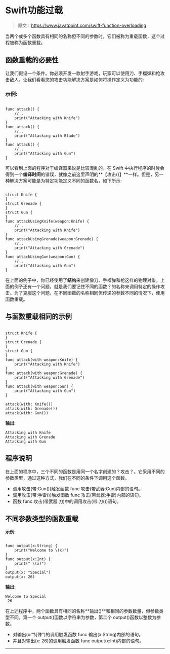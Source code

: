 # Swift功能过载

> 原文：<https://www.javatpoint.com/swift-function-overloading>

当两个或多个函数具有相同的名称但不同的参数时，它们被称为重载函数，这个过程被称为函数重载。

## 函数重载的必要性

让我们假设一个条件。你必须开发一款射手游戏，玩家可以使用刀、手榴弹和枪攻击敌人。让我们看看您的攻击功能解决方案是如何将操作定义为功能的:

### 示例:

```

func attack() {
    //..
    print("Attacking with Knife")
}
func attack() {
    //..
    print("Attacking with Blade")
}
func attack() {
    //..
    print("Attacking with Gun")
}

```

可以看到上面的程序对于编译器来说是比较混乱的，在 Swift 中执行程序的时候会得到一个**编译时间**的错误，就像之前这里声明的**【攻击()】**一样。但是，另一种解决方案可能是为特定功能定义不同的函数名，如下所示:

```

struct Knife {
}
struct Grenade {
}
struct Gun {
}
func attackUsingKnife(weapon:Knife) {
    //..
    print("Attacking with Knife")
}
func attackUsingGrenade(weapon:Grenade) {
    //..
    print("Attacking with Grenade")
}
func attackUsingGun(weapon:Gun) {
    //..
    print("Attacking with Gun")
}

```

在上面的例子中，你已经使用了**结构**来创建像刀、手榴弹和枪这样的物理对象。上面的例子还有一个问题，就是我们要记住不同的函数？的名称来调用特定的操作攻击。为了克服这个问题，在不同函数的名称相同但传递的参数不同的情况下，使用函数重载。

## 与函数重载相同的示例

```

struct Knife {
}
struct Grenade {
}
struct Gun {
}
func attack(with weapon:Knife) {
    print("Attacking with Knife")
}
func attack(with weapon:Grenade) {
    print("Attacking with Grenade")
}
func attack(with weapon:Gun) {
    print("Attacking with Gun")
}

attack(with: Knife())
attack(with: Grenade())
attack(with: Gun())

```

**输出:**

```
Attacking with Knife
Attacking with Grenade
Attacking with Gun

```

## 程序说明

在上面的程序中，三个不同的函数是用同一个名字创建的？攻击？。它采用不同的参数类型，通过这种方式，我们在不同的条件下调用这个函数。

*   调用攻击(带:Gun())触发函数 func 攻击(带武器:Gun)内部的语句。
*   调用攻击(带:手雷())触发函数 func 攻击(带武器:手雷)内部的语句。
*   函数 func 攻击(带武器:刀)中的调用攻击(带:刀())语句。

## 不同参数类型的函数重载

**示例:**

```

func output(x:String) {
    print("Welcome to \(x)")
}
func output(x:Int) {
    print(" \(x)")
}
output(x: "Special")
output(x: 26)

```

**输出:**

```
Welcome to Special
 26

```

在上述程序中，两个函数具有相同的名称**输出()**和相同的参数数量，但参数类型不同。第一个 output()函数以字符串为参数，第二个 output()函数以整数为参数。

*   对输出(x:“特殊”)的调用触发函数 func 输出(x:String)内部的语句。
*   并且对输出(x: 26)的调用触发函数 func output(x:Int)内部的语句。

* * *